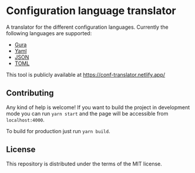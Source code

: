 # Configuration language translator

A translator for the different configuration languages. Currently the following languages are supported:

- [Gura][gura]
- [Yaml][yaml]
- [JSON][json]
- [TOML][toml]

This tool is publicly available at https://conf-translator.netlify.app/


## Contributing

Any kind of help is welcome! If you want to build the project in development mode you can run `yarn start` and the page will be accessible from `localhost:4000`.

To build for production just run `yarn build`.


## License

This repository is distributed under the terms of the MIT license.


[gura]: https://gura.netlify.app/
[yaml]: https://yaml.org/spec/
[json]: https://www.json.org/json-en.html
[toml]: https://toml.io/en/